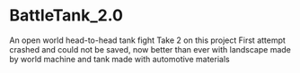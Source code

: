 # BattleTank_2.0
An open world head-to-head tank fight
Take 2 on this project
First attempt crashed and could not be saved, now better than ever with
landscape made by world machine and tank made with automotive materials
